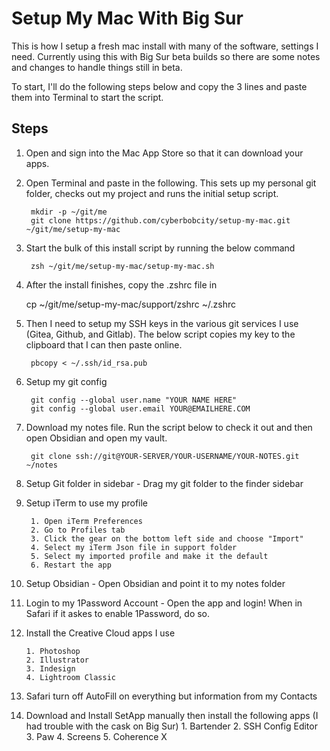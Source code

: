 # Setup My Mac With Big Sur
This is how I setup a fresh mac install with many of the software, settings I need. Currently using this with Big Sur beta builds so there are some notes and changes to handle things still in beta.

To start, I'll do the following steps below and copy the 3 lines and paste them into Terminal to start the script.

## Steps

1. Open and sign into the Mac App Store so that it can download your apps.

2. Open Terminal and paste in the following. This sets up my personal git folder, checks out my project and runs the initial setup script.

        mkdir -p ~/git/me
        git clone https://github.com/cyberbobcity/setup-my-mac.git ~/git/me/setup-my-mac

3. Start the bulk of this install script by running the below command

        zsh ~/git/me/setup-my-mac/setup-my-mac.sh

4. After the install finishes, copy the .zshrc file in

	cp ~/git/me/setup-my-mac/support/zshrc ~/.zshrc

5. Then I need to setup my SSH keys in the various git services I use (Gitea, Github, and Gitlab). The below script copies my key to the clipboard that I can then paste online.

        pbcopy < ~/.ssh/id_rsa.pub

6. Setup my git config

        git config --global user.name "YOUR NAME HERE"
        git config --global user.email YOUR@EMAILHERE.COM

7. Download my notes file. Run the script below to check it out and then open Obsidian and open my vault.

        git clone ssh://git@YOUR-SERVER/YOUR-USERNAME/YOUR-NOTES.git ~/notes

8. Setup Git folder in sidebar - Drag my git folder to the finder sidebar

9. Setup iTerm to use my profile

        1. Open iTerm Preferences
        2. Go to Profiles tab
        3. Click the gear on the bottom left side and choose "Import"
        4. Select my iTerm Json file in support folder
        5. Select my imported profile and make it the default
        6. Restart the app

10. Setup Obsidian - Open Obsidian and point it to my notes folder

11. Login to my 1Password Account - Open the app and login! When in Safari if it askes to enable 1Password, do so.

12. Install the Creative Cloud apps I use

        1. Photoshop
        2. Illustrator
        3. Indesign
        4. Lightroom Classic

13. Safari turn off AutoFill on everything but information from my Contacts

14. Download and Install SetApp manually then install the following apps (I had trouble with the cask on Big Sur)
        1. Bartender
        2. SSH Config Editor
        3. Paw
        4. Screens
        5. Coherence X